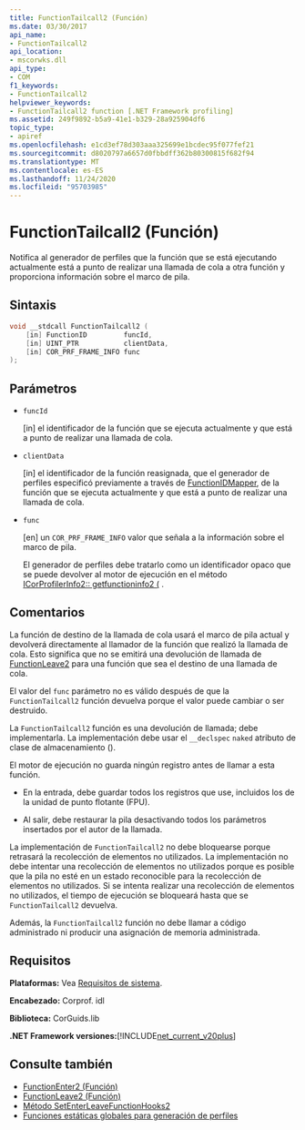 ```yaml
---
title: FunctionTailcall2 (Función)
ms.date: 03/30/2017
api_name:
- FunctionTailcall2
api_location:
- mscorwks.dll
api_type:
- COM
f1_keywords:
- FunctionTailcall2
helpviewer_keywords:
- FunctionTailcall2 function [.NET Framework profiling]
ms.assetid: 249f9892-b5a9-41e1-b329-28a925904df6
topic_type:
- apiref
ms.openlocfilehash: e1cd3ef78d303aaa325699e1bcdec95f077fef21
ms.sourcegitcommit: d8020797a6657d0fbbdff362b80300815f682f94
ms.translationtype: MT
ms.contentlocale: es-ES
ms.lasthandoff: 11/24/2020
ms.locfileid: "95703985"
---
```

# <a name="functiontailcall2-function"></a>FunctionTailcall2 (Función)

Notifica al generador de perfiles que la función que se está ejecutando actualmente está a punto de realizar una llamada de cola a otra función y proporciona información sobre el marco de pila.  
  
## <a name="syntax"></a>Sintaxis  
  
```cpp
void __stdcall FunctionTailcall2 (  
    [in] FunctionID         funcId,
    [in] UINT_PTR           clientData,
    [in] COR_PRF_FRAME_INFO func  
);  
```  
  
## <a name="parameters"></a>Parámetros

- `funcId`

  \[in] el identificador de la función que se ejecuta actualmente y que está a punto de realizar una llamada de cola.

- `clientData`

  \[in] el identificador de la función reasignada, que el generador de perfiles especificó previamente a través de [FunctionIDMapper](functionidmapper-function.md), de la función que se ejecuta actualmente y que está a punto de realizar una llamada de cola.
  
- `func`

  \[en] un `COR_PRF_FRAME_INFO` valor que señala a la información sobre el marco de pila.

  El generador de perfiles debe tratarlo como un identificador opaco que se puede devolver al motor de ejecución en el método [ICorProfilerInfo2:: getfunctioninfo2 (](icorprofilerinfo2-getfunctioninfo2-method.md) .

## <a name="remarks"></a>Comentarios  

 La función de destino de la llamada de cola usará el marco de pila actual y devolverá directamente al llamador de la función que realizó la llamada de cola. Esto significa que no se emitirá una devolución de llamada de [FunctionLeave2](functionleave2-function.md) para una función que sea el destino de una llamada de cola.  
  
 El valor del `func` parámetro no es válido después de que la `FunctionTailcall2` función devuelva porque el valor puede cambiar o ser destruido.  
  
 La `FunctionTailcall2` función es una devolución de llamada; debe implementarla. La implementación debe usar el `__declspec` `naked` atributo de clase de almacenamiento ().  
  
 El motor de ejecución no guarda ningún registro antes de llamar a esta función.  
  
- En la entrada, debe guardar todos los registros que use, incluidos los de la unidad de punto flotante (FPU).  
  
- Al salir, debe restaurar la pila desactivando todos los parámetros insertados por el autor de la llamada.  
  
 La implementación de `FunctionTailcall2` no debe bloquearse porque retrasará la recolección de elementos no utilizados. La implementación no debe intentar una recolección de elementos no utilizados porque es posible que la pila no esté en un estado reconocible para la recolección de elementos no utilizados. Si se intenta realizar una recolección de elementos no utilizados, el tiempo de ejecución se bloqueará hasta que se `FunctionTailcall2` devuelva.  
  
 Además, la `FunctionTailcall2` función no debe llamar a código administrado ni producir una asignación de memoria administrada.  
  
## <a name="requirements"></a>Requisitos  

 **Plataformas:** Vea [Requisitos de sistema](../../get-started/system-requirements.md).  
  
 **Encabezado:** Corprof. idl  
  
 **Biblioteca:** CorGuids.lib  
  
 **.NET Framework versiones:**[!INCLUDE[net_current_v20plus](../../../../includes/net-current-v20plus-md.md)]  
  
## <a name="see-also"></a>Consulte también

- [FunctionEnter2 (Función)](functionenter2-function.md)
- [FunctionLeave2 (Función)](functionleave2-function.md)
- [Método SetEnterLeaveFunctionHooks2](icorprofilerinfo2-setenterleavefunctionhooks2-method.md)
- [Funciones estáticas globales para generación de perfiles](profiling-global-static-functions.md)
